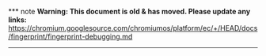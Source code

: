 *** note
**Warning: This document is old & has moved.  Please update any links:**<br>
https://chromium.googlesource.com/chromiumos/platform/ec/+/HEAD/docs/fingerprint/fingerprint-debugging.md
***

